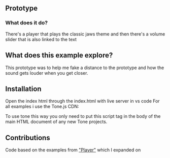 ## Prototype
### What does it do?
There's a player that plays the classic jaws theme and then there's a volume slider that is also linked to the text
## What does this example explore?
This prototype was to help me fake a distance to the prototype and how the sound gets louder when you get closer.
## Installation
Open the index html through the index.html with live server in vs code
For all examples i use the Tone.js CDN:
> <script src="https://cdnjs.cloudflare.com/ajax/libs/tone/14.8.10/Tone.js"></script>
To use tone this way you only need to put this script tag in the body of the main HTML document of any new Tone projects.
## Contributions
Code based on the examples from ["Player"](https://tonejs.github.io/docs/14.7.77/Player.html) which I expanded on 